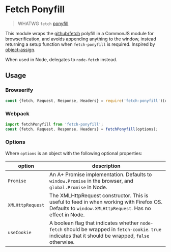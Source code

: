 # Fetch Ponyfill

> WHATWG `fetch` [ponyfill](https://ponyfill.com)

This module wraps the [github/fetch](https://github.com/github/fetch) polyfill in a CommonJS module
for browserification, and avoids appending anything to the window, instead returning a setup
function when `fetch-ponyfill` is required. Inspired by
[object-assign](https://github.com/sindresorhus/object-assign).

When used in Node, delegates to `node-fetch` instead.

## Usage

### Browserify

```javascript
const {fetch, Request, Response, Headers} = require('fetch-ponyfill')(options);
```

### Webpack

```javascript
import fetchPonyfill from 'fetch-ponyfill';
const {fetch, Request, Response, Headers} = fetchPonyfill(options);
```

### Options

Where `options` is an object with the following optional properties:

| option | description |
| ------ | ----------- |
| `Promise` | An A+ Promise implementation. Defaults to `window.Promise` in the browser, and `global.Promise` in Node. |
| `XMLHttpRequest` | The XMLHttpRequest constructor. This is useful to feed in when working with Firefox OS. Defaults to `window.XMLHttpRequest`. Has no effect in Node. |
|`useCookie`| A boolean flag that indicates whether `node-fetch` should be wrapped in `fetch-cookie`. `true` indicates that it should be wrapped, `false` otherwise. |